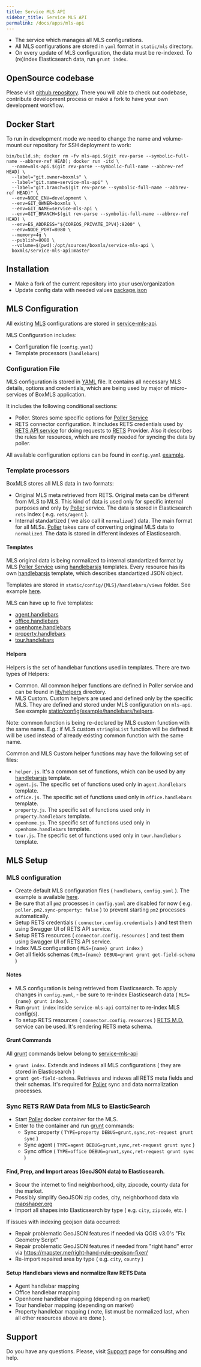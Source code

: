 ```yaml
---
title: Service MLS API
sidebar_title: Service MLS API
permalink: /docs/apps/mls-api
---
```


* The service which manages all MLS configurations.
* All MLS configurations are stored in `yaml` format in `static/mls` directory.
* On every update of MLS configuration, the data must be re-indexed. To (re)index Elasticsearch data, run `grunt index`.

## OpenSource codebase

Please visit [github repository](https://github.com/boxmls/service-mls-api). There you will able to check out codebase, contribute development process 
or make a fork to have your own development workflow.

## Docker Start 

To run in development mode we need to change the name and volume-mount our repository for SSH deployment to work:

```
bin/build.sh; docker rm -fv mls-api.$(git rev-parse --symbolic-full-name --abbrev-ref HEAD); docker run -itd \
  --name=mls-api.$(git rev-parse --symbolic-full-name --abbrev-ref HEAD) \
  --label="git.owner=boxmls" \
  --label="git.name=service-mls-api" \
  --label="git.branch=$(git rev-parse --symbolic-full-name --abbrev-ref HEAD)" \
  --env=NODE_ENV=development \
  --env=GIT_OWNER=boxmls \
  --env=GIT_NAME=service-mls-api \
  --env=GIT_BRANCH=$(git rev-parse --symbolic-full-name --abbrev-ref HEAD) \
  --env=ES_ADDRESS="${COREOS_PRIVATE_IPV4}:9200" \
  --env=NODE_PORT=8080 \
  --memory=4g \
  --publish=8080 \
  --volume=$(pwd):/opt/sources/boxmls/service-mls-api \
  boxmls/service-mls-api:master
```


## Installation

* Make a fork of the current repository into your user/organization
* Update config data with needed values [package.json](https://github.com/boxmls/service-mls-api/blob/master/package.json#L14-L17)

## MLS Configuration

All existing [MLS](https://en.wikipedia.org/wiki/Multiple_listing_service) configurations are stored in [service-mls-api](https://github.com/boxmls/service-mls-api/tree/master/static/config).

MLS Configuration includes:
* Configuration file (`config.yaml`)
* Template processors (`handlebars`)

### Configuration File

MLS configuration is stored in [YAML](https://en.wikipedia.org/wiki/YAML) file. It contains all necessary MLS details, options and credentials, which are being used by major of micro-services of BoxMLS application.

It includes the following conditional sections:
* Poller. Stores some specific options for [Poller Service](https://github.com/boxmls/service-poller)
* RETS connector configuration. It includes RETS credentials used by [RETS API service](https://github.com/boxmls/service-rets-api) for doing requests to [RETS](https://en.wikipedia.org/wiki/Real_Estate_Transaction_Standard) Provider. Also it describes the rules for resources, which are mostly needed for syncing the data by poller.

All available configuration options can be found in `config.yaml` [example](https://github.com/boxmls/service-mls-api/tree/master/static/config/example/config.yaml).

### Template processors

BoxMLS stores all MLS data in two formats:
* Original MLS meta retrieved from RETS. Original meta can be different from MLS to MLS. This kind of data is used only for specific internal purposes and only by [Poller](https://github.com/boxmls/service-poller) service. The data is stored in Elasticsearch `rets` index ( e.g. `rets/agent` ).
* Internal standartized ( we also call it `normalized` ) data. The main format for all MLSs. [Poller](https://github.com/boxmls/service-poller) takes care of converting original MLS data to `normalized`. The data is stored in different indexes of Elasticsearch.

#### Templates

MLS original data is being normalized to internal standartized format by MLS [Poller Service](https://github.com/boxmls/service-poller) using [handlebarsjs](http://handlebarsjs.com/) templates. Every resource has its own [handlebarsjs](http://handlebarsjs.com/) template, which describes standartized JSON object.

Templates are stored in `static/config/{MLS}/handlebars/views` folder. See example [here](https://github.com/boxmls/service-mls-api/tree/master/static/config/example/handlebars/views).

MLS can have up to five templates:
* [agent.handlebars](https://github.com/boxmls/service-mls-api/tree/master/static/config/example/handlebars/views/agent.handlebars)
* [office.handlebars](https://github.com/boxmls/service-mls-api/tree/master/static/config/example/handlebars/views/office.handlebars)
* [openhome.handlebars](https://github.com/boxmls/service-mls-api/tree/master/static/config/example/handlebars/views/openhome.handlebars)
* [property.handlebars](https://github.com/boxmls/service-mls-api/tree/master/static/config/example/handlebars/views/property.handlebars)
* [tour.handlebars](https://github.com/boxmls/service-mls-api/tree/master/static/config/example/handlebars/views/tour.handlebars)

#### Helpers

Helpers is the set of handlebar functions used in templates. There are two types of Helpers:
* Common. All common helper functions are defined in Poller service and can be found in [lib/helpers](https://github.com/boxmls/service-poller/tree/master/lib/helpers) directory. 
* MLS Custom. Custom helpers are used and defined only by the specific MLS. They are defined and stored under MLS configuration on `mls-api`. See example [static/config/example/handlebars/helpers](https://github.com/boxmls/service-mls-api/tree/master/static/config/example/handlebars/helpers).

Note: common function is being re-declared by MLS custom function with the same name. E.g.: if MLS custom `stringToList` function will be defined it will be used instead of already existing common function with the same name.  

Common and MLS Custom helper functions may have the following set of files:
* `helper.js`. It's a common set of functions, which can be used by any [handlebarsjs](http://handlebarsjs.com/) template.
* `agent.js`. The specific set of functions used only in `agent.handlebars` template.
* `office.js`. The specific set of functions used only in `office.handlebars` template.
* `property.js`. The specific set of functions used only in `property.handlebars` template.
* `openhome.js`. The specific set of functions used only in `openhome.handlebars` template.
* `tour.js`. The specific set of functions used only in `tour.handlebars` template.


## MLS Setup

### MLS configuration

* Create default MLS configuration files ( `handlebars`, `config.yaml` ). The example is available [here](https://github.com/boxmls/service-mls-api/tree/master/static/config/example). 
* Be sure that all `pm2` processes in `config.yaml` are disabled for now ( e.g. `poller.pm2.sync-property: false` ) to prevent starting `pm2` processes automatically.
* Setup RETS credentials ( `connector.config.credentials` ) and test them using Swagger UI of RETS API service.
* Setup RETS resources ( `connector.config.resources` ) and test them using Swagger UI of RETS API service.
* Index MLS configuration ( `MLS={name} grunt index` )
* Get all fields schemas ( `MLS={name} DEBUG=grunt grunt get-field-schema` )

#### Notes

* MLS configuration is being retrieved from Elasticsearch. To apply changes in `config.yaml`, - be sure to re-index Elasticsearch data ( `MLS={name} grunt index` ).
* Run `grunt index` inside `service-mls-api` container to re-index MLS config(s).
* To setup RETS resources ( `connector.config.resources` ) [RETS M.D.](https://retsmd.com/index.php) service can be used. It's rendering RETS meta schema.

#### Grunt Commands

All [grunt](https://gruntjs.com/getting-started) commands below belong to [service-mls-api](https://github.com/boxmls/service-mls-api/blob/master/gruntfile.js)

* `grunt index`. Extends and indexes all MLS configurations ( they are stored in Elasticsearch )
* `grunt get-field-schema`. Retrieves and indexes all RETS meta fields and their schemas. It's required for [Poller](https://github.com/boxmls/service-poller) sync and data normalization processes.

### Sync RETS RAW Data from MLS to ElasticSearch

* Start [Poller](https://github.com/boxmls/service-poller) docker container for the MLS.
* Enter to the container and run [grunt](https://gruntjs.com/) commands:
    * Sync property ( `TYPE=property DEBUG=grunt,sync,ret-request grunt sync` )
    * Sync agent ( `TYPE=agent DEBUG=grunt,sync,ret-request grunt sync` )
    * Sync office ( `TYPE=office DEBUG=grunt,sync,ret-request grunt sync` )

#### Find, Prep, and Import areas (GeoJSON data) to Elasticsearch.

* Scour the internet to find neighborhood, city, zipcode, county data for the market.
* Possibly simplify GeoJSON zip codes, city, neighborhood data via [mapshaper.org](https://mapshaper.org/)
* Import all shapes into Elasticsearch by type ( e.g. `city`, `zipcode`, etc. )

If issues with indexing geojson data occurred:
* Repair problematic GeoJSON features if needed via QGIS v3.0's "Fix Geometry Script"
* Repair problematic GeoJSON features if needed from "right hand" error via https://mapster.me/right-hand-rule-geojson-fixer/
* Re-import repaired area by type ( e.g. `city`, `county` )

#### Setup Handlebars views and normalize Raw RETS Data

* Agent handlebar mapping
* Office handlebar mapping
* Openhome handlebar mapping (depending on market)
* Tour handlebar mapping (depending on market)
* Property handlebar mapping ( note, list must be normalized last, when all other resources above are done ).

## Support

Do you have any questions. Please, visit [Support](https://boxmls.github.io/support) page for consulting and help.